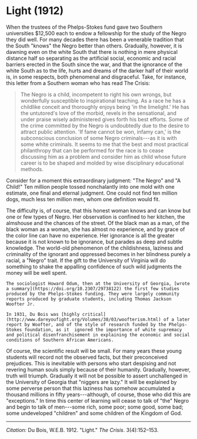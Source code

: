 <!--
title:   Light
author:  Du Bois, W.E.B.
journal: The Crisis
year:    1912
volume:  3
issue:   4
pages:   152-153
-->
# Light (1912)

When the trustees of the Phelps-Stokes fund gave two Southern universities $12,500 each to endow a fellowship for the study of the Negro they did well. For many decades there has been a venerable tradition that the South "knows" the Negro better than others. Gradually, however, it is dawning even on the white South that	there	is nothing in mere physical distance half so separating as the artificial social, economic and racial barriers erected in the South since the war, and that the ignorance of the white South as to the life, hurts and dreams of the darker half of their world is, in some respects, both phenomenal and disgraceful. Take, for instance, this letter from a Southern woman who has read The Crisis:

> The Negro is a child, incompetent to right his own wrongs, but wonderfully susceptible to inspirational teaching. As a race he has a childlike conceit and thoroughly enjoys being 'in the limelight.' He has the untutored's love of the morbid, revels in the sensational, and under praise wisely ad­ministered gives forth his best efforts. Some of the crime committed by the Negro is undoubtedly due to the de­sire to attract public attention. 'If fame cannot be won, infamy can,' is the subconscious conclusion of some Negro criminals---as it is with some white criminals. It seems to me that the best and most practical philan­thropy that can be performed for the race is to cease discussing him as a problem and consider him as child whose future career is to be shaped and molded by wise disciplin­ary educational methods.

Consider for a moment this extraordinary judgment: "The Negro" and "A Child!" Ten million people tossed nonchalantly into one mold with one estimate, one final and eternal judg­ment. One could not find ten million dogs, much less ten million men, whom one definition would fit.

The difficulty is, of course, that this honest woman knows and can know but one or few types of Negro. Her observation is confined to her kitchen, the almshouse and the chances of the street. Of the black man as a man, of the black woman as a woman, she has almost no experience, and by grace of the color line can have no experience. Her ignorance is all the greater because it is not known to be ignorance, but parades as deep and subtle knowl­edge. The world-old phenomenon of the childishness, laziness and crimi­nality of the ignorant and oppressed becomes in her blindness purely a racial, a "Negro" trait. If the gift to the University of Virginia will do something to shake the appalling con­fidence of such wild judgments the money will be well spent.

```{margin}
The sociologist Howard Odum, then at the University of Georgia, [wrote a summary](https://doi.org/10.2307/29738122) the first few studies produced by the Phelps-Stokes funding. They were largely community reports produced by graduate students, including Thomas Jackson Woofter Jr.

In 1931, Du Bois was [highly critical](http://www.dareyoufight.org/Volumes/38/03/woofterism.html) of a later report by Woofter, and of the style of research funded by the Phelps-Stokes foundation, as it  ignored the importance of white supremacy and political disenfranchisement in explaining the economic and social conditions of Southern African Americans.
```

Of course, the scientific result will be small. For many years these young students will record not the observed facts, but their preconceived prejudices. This is inevitable with persons who start despising and not revering human souls simply because of their humanity. Gradually, however, truth will triumph.	Gradually it will not be possible to assert unchallenged in the University of Geor­gia that "niggers are lazy." It will be explained by some perverse per­son that this laziness has somehow accumulated a thousand millions in fifty years---although, of course, those who did this are "exceptions." In time this center of learning will cease to talk of "the" Negro and begin to talk of men---some rich, some poor; some good, some bad; some undeveloped "children" and some children of the Kingdom of God.

______________
*Citation:* Du Bois, W.E.B. 1912. "Light." *The Crisis*. 3(4):152&ndash;153.